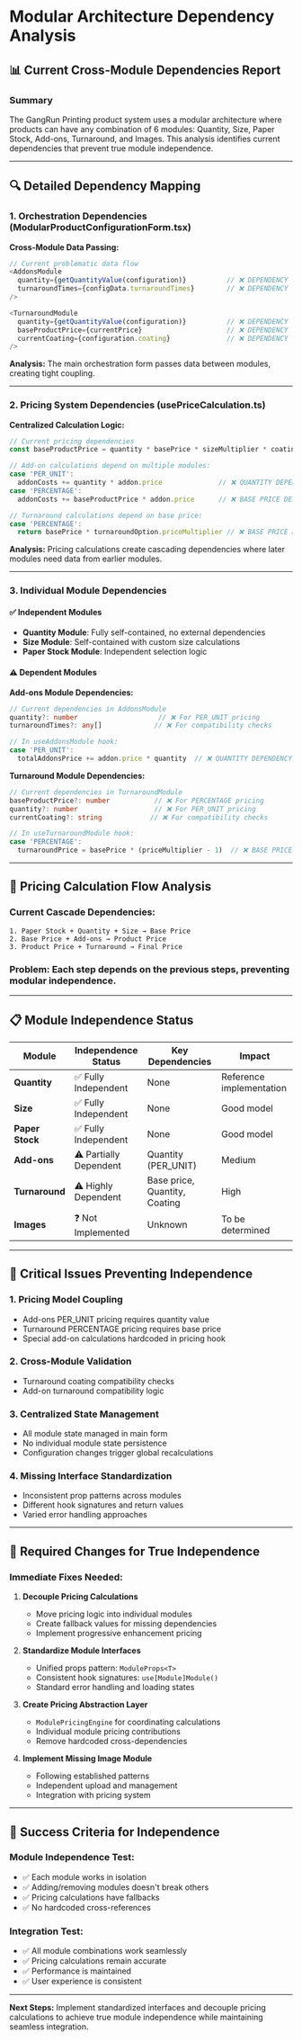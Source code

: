 # Modular Architecture Dependency Analysis

## 📊 Current Cross-Module Dependencies Report

### **Summary**
The GangRun Printing product system uses a modular architecture where products can have any combination of 6 modules: Quantity, Size, Paper Stock, Add-ons, Turnaround, and Images. This analysis identifies current dependencies that prevent true module independence.

---

## 🔍 **Detailed Dependency Mapping**

### **1. Orchestration Dependencies (ModularProductConfigurationForm.tsx)**

**Cross-Module Data Passing:**
```typescript
// Current problematic data flow
<AddonsModule
  quantity={getQuantityValue(configuration)}          // ❌ DEPENDENCY
  turnaroundTimes={configData.turnaroundTimes}        // ❌ DEPENDENCY
/>

<TurnaroundModule
  quantity={getQuantityValue(configuration)}          // ❌ DEPENDENCY
  baseProductPrice={currentPrice}                     // ❌ DEPENDENCY
  currentCoating={configuration.coating}              // ❌ DEPENDENCY
/>
```

**Analysis:** The main orchestration form passes data between modules, creating tight coupling.

---

### **2. Pricing System Dependencies (usePriceCalculation.ts)**

**Centralized Calculation Logic:**
```typescript
// Current pricing dependencies
const baseProductPrice = quantity * basePrice * sizeMultiplier * coatingMultiplier * sidesMultiplier

// Add-on calculations depend on multiple modules:
case 'PER_UNIT':
  addonCosts += quantity * addon.price              // ❌ QUANTITY DEPENDENCY
case 'PERCENTAGE':
  addonCosts += baseProductPrice * addon.price      // ❌ BASE PRICE DEPENDENCY

// Turnaround calculations depend on base price:
case 'PERCENTAGE':
  return basePrice * turnaroundOption.priceMultiplier // ❌ BASE PRICE DEPENDENCY
```

**Analysis:** Pricing calculations create cascading dependencies where later modules need data from earlier modules.

---

### **3. Individual Module Dependencies**

#### **✅ Independent Modules**
- **Quantity Module**: Fully self-contained, no external dependencies
- **Size Module**: Self-contained with custom size calculations
- **Paper Stock Module**: Independent selection logic

#### **⚠️ Dependent Modules**

**Add-ons Module Dependencies:**
```typescript
// Current dependencies in AddonsModule
quantity?: number                    // ❌ For PER_UNIT pricing
turnaroundTimes?: any[]             // ❌ For compatibility checks

// In useAddonsModule hook:
case 'PER_UNIT':
  totalAddonsPrice += addon.price * quantity  // ❌ QUANTITY DEPENDENCY
```

**Turnaround Module Dependencies:**
```typescript
// Current dependencies in TurnaroundModule
baseProductPrice?: number           // ❌ For PERCENTAGE pricing
quantity?: number                   // ❌ For PER_UNIT pricing
currentCoating?: string            // ❌ For compatibility checks

// In useTurnaroundModule hook:
case 'PERCENTAGE':
  turnaroundPrice = basePrice * (priceMultiplier - 1)  // ❌ BASE PRICE DEPENDENCY
```

---

## 🎯 **Pricing Calculation Flow Analysis**

### **Current Cascade Dependencies:**
```
1. Paper Stock + Quantity + Size → Base Price
2. Base Price + Add-ons → Product Price
3. Product Price + Turnaround → Final Price
```

### **Problem:** Each step depends on the previous steps, preventing modular independence.

---

## 📋 **Module Independence Status**

| Module | Independence Status | Key Dependencies | Impact |
|--------|-------------------|------------------|---------|
| **Quantity** | ✅ Fully Independent | None | Reference implementation |
| **Size** | ✅ Fully Independent | None | Good model |
| **Paper Stock** | ✅ Fully Independent | None | Good model |
| **Add-ons** | ⚠️ Partially Dependent | Quantity (PER_UNIT) | Medium |
| **Turnaround** | ⚠️ Highly Dependent | Base price, Quantity, Coating | High |
| **Images** | ❓ Not Implemented | Unknown | To be determined |

---

## 🚨 **Critical Issues Preventing Independence**

### **1. Pricing Model Coupling**
- Add-ons PER_UNIT pricing requires quantity value
- Turnaround PERCENTAGE pricing requires base price
- Special add-on calculations hardcoded in pricing hook

### **2. Cross-Module Validation**
- Turnaround coating compatibility checks
- Add-on turnaround compatibility logic

### **3. Centralized State Management**
- All module state managed in main form
- No individual module state persistence
- Configuration changes trigger global recalculations

### **4. Missing Interface Standardization**
- Inconsistent prop patterns across modules
- Different hook signatures and return values
- Varied error handling approaches

---

## 🔧 **Required Changes for True Independence**

### **Immediate Fixes Needed:**

1. **Decouple Pricing Calculations**
   - Move pricing logic into individual modules
   - Create fallback values for missing dependencies
   - Implement progressive enhancement pricing

2. **Standardize Module Interfaces**
   - Unified props pattern: `ModuleProps<T>`
   - Consistent hook signatures: `use[Module]Module()`
   - Standard error handling and loading states

3. **Create Pricing Abstraction Layer**
   - `ModulePricingEngine` for coordinating calculations
   - Individual module pricing contributions
   - Remove hardcoded cross-dependencies

4. **Implement Missing Image Module**
   - Following established patterns
   - Independent upload and management
   - Integration with pricing system

---

## 🎯 **Success Criteria for Independence**

### **Module Independence Test:**
- ✅ Each module works in isolation
- ✅ Adding/removing modules doesn't break others
- ✅ Pricing calculations have fallbacks
- ✅ No hardcoded cross-references

### **Integration Test:**
- ✅ All module combinations work seamlessly
- ✅ Pricing calculations remain accurate
- ✅ Performance is maintained
- ✅ User experience is consistent

---

**Next Steps:** Implement standardized interfaces and decouple pricing calculations to achieve true module independence while maintaining seamless integration.